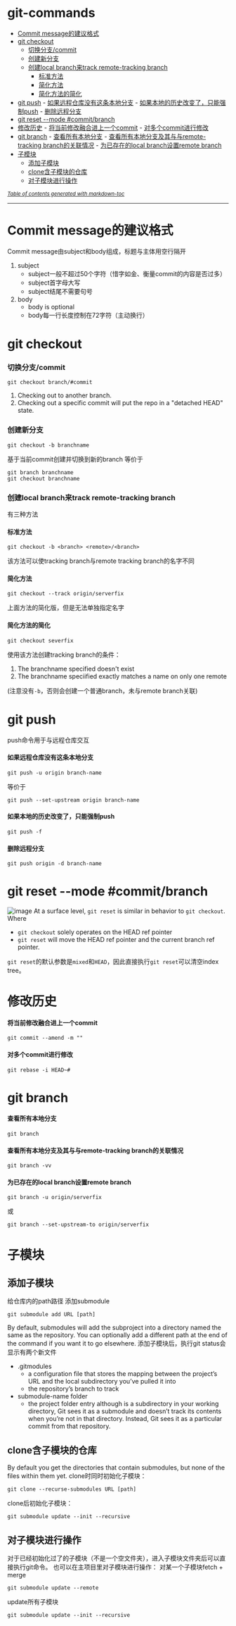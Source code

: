 # git-commands
- [Commit message的建议格式](#commit-message-----)
- [git checkout](#git-checkout)
    + [切换分支/commit](#-----commit)
    + [创建新分支](#-----)
    + [创建local branch来track remote-tracking branch](#--local-branch-track-remote-tracking-branch)
      - [标准方法](#----)
      - [简化方法](#----)
      - [简化方法的简化](#-------)
- [git push](#git-push)
      - [如果远程仓库没有这条本地分支](#--------------)
      - [如果本地的历史改变了，只能强制push](#---------------push)
      - [删除远程分支](#------)
- [git reset --mode #commit/branch](#git-reset---mode--commit-branch)
- [修改历史](#----)
      - [将当前修改融合进上一个commit](#-----------commit)
      - [对多个commit进行修改](#---commit----)
- [git branch](#git-branch)
      - [查看所有本地分支](#--------)
      - [查看所有本地分支及其与与remote-tracking branch的关联情况](#------------remote-tracking-branch-----)
      - [为已存在的local branch设置remote branch](#-----local-branch--remote-branch)
- [子模块](#---)
  * [添加子模块](#-----)
  * [clone含子模块的仓库](#clone-------)
  * [对子模块进行操作](#--------)

<small><i><a href='http://ecotrust-canada.github.io/markdown-toc/'>Table of contents generated with markdown-toc</a></i></small>


---
# Commit message的建议格式
Commit message由subject和body组成，标题与主体用空行隔开
1. subject
   - subject一般不超过50个字符（惜字如金、衡量commit的内容是否过多）
   - subject首字母大写
   - subject结尾不需要句号
2. body
   - body is optional
   - body每一行长度控制在72字符（主动换行）
# git checkout
### 切换分支/commit
```
git checkout branch/#commit
```
1. Checking out to another branch.
2. Checking out a specific commit will put the repo in a "detached HEAD" state.

### 创建新分支
```
git checkout -b branchname
```
基于当前commit创建并切换到新的branch
等价于
```
git branch branchname
git checkout branchname
```
### 创建local branch来track remote-tracking branch
有三种方法
#### 标准方法
```
git checkout -b <branch> <remote>/<branch>
```
该方法可以使tracking branch与remote tracking branch的名字不同
#### 简化方法
```
git checkout --track origin/serverfix
```
   上面方法的简化版，但是无法单独指定名字
#### 简化方法的简化
```
git checkout severfix
```
使用该方法创建tracking branch的条件：
1. The branchname specified doesn't exist
2. The branchname speciified exactly matches a name on only one remote

(注意没有`-b`，否则会创建一个普通branch，未与remote branch关联)


# git push
push命令用于与远程仓库交互
#### 如果远程仓库没有这条本地分支
```
git push -u origin branch-name 
```
等价于
```
git push --set-upstream origin branch-name
```
#### 如果本地的历史改变了，只能强制push
```
git push -f
```
#### 删除远程分支
```
git push origin -d branch-name
```
# git reset --mode #commit/branch
![image](https://user-images.githubusercontent.com/69393426/192718082-0641dc3f-43d7-451f-98d1-8c4a3c094d13.png)
At a surface level, `git reset` is similar in behavior to `git checkout`. Where
- `git checkout` solely operates on the HEAD ref pointer
- `git reset` will move the HEAD ref pointer and the current branch ref pointer.

`git reset`的默认参数是`mixed`和`HEAD`，因此直接执行`git reset`可以清空index tree。


# 修改历史
#### 将当前修改融合进上一个commit
```
git commit --amend -m ""
```
#### 对多个commit进行修改
```
git rebase -i HEAD~#
```
# git branch
#### 查看所有本地分支
```
git branch
```
#### 查看所有本地分支及其与与remote-tracking branch的关联情况
```
git branch -vv
```
#### 为已存在的local branch设置remote branch
```
git branch -u origin/serverfix
```
或
```
git branch --set-upstream-to origin/serverfix
```

# 子模块
## 添加子模块
给仓库内的path路径 添加submodule
```
git submodule add URL [path]
```
By default, submodules will add the subproject into a directory named the same as the repository. You can optionally add a different path at the end of the command if you want it to go elsewhere.
添加子模块后，执行git status会显示有两个新文件
- .gitmodules
   - a configuration file that stores the mapping between the project’s URL and the local subdirectory you’ve pulled it into
   - the repository’s branch to track
- submodule-name folder
  - the project folder entry
although is a subdirectory in your working directory, Git sees it as a submodule and doesn’t track its contents when you’re not in that directory. Instead, Git sees it as a particular commit from that repository.
## clone含子模块的仓库
By default you get the directories that contain submodules, but none of the files within them yet.
clone时同时初始化子模块：
```
git clone --recurse-submodules URL [path]
```
clone后初始化子模块：
```
git submodule update --init --recursive
```
## 对子模块进行操作
对于已经初始化过了的子模块（不是一个空文件夹），进入子模块文件夹后可以直接执行git命令。
也可以在主项目里对子模块进行操作：
对某一个子模块fetch + merge
```
git submodule update --remote
```
update所有子模块
```
git submodule update --init --recursive
```
